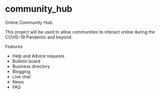 # community_hub
Online Community Hub:

This project will be used to allow communities to interact online during the COVID-19 Pandemic and beyond.

Features
- Help and Advice requests
- Bulletin board
- Business directory
- Blogging
- Live chat
- News
- FAQ
